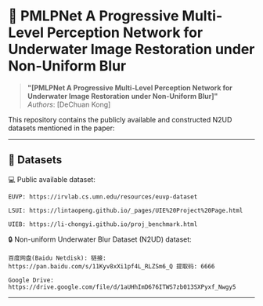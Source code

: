 # 🔬 PMLPNet A Progressive Multi-Level Perception Network for Underwater Image Restoration under Non-Uniform Blur

> **"[PMLPNet A Progressive Multi-Level Perception Network for Underwater Image Restoration under Non-Uniform Blur]"**  
> *Authors*: [DeChuan Kong]

This repository contains the publicly available and constructed N2UD datasets mentioned in the paper:

---

## 📁  Datasets
💻 Public available dataset:

    EUVP: https://irvlab.cs.umn.edu/resources/euvp-dataset
    
    LSUI: https://lintaopeng.github.io/_pages/UIE%20Project%20Page.html

    UIEB: https://li-chongyi.github.io/proj_benchmark.html

🔒 Non-uniform Underwater Blur Dataset (N2UD) dataset:

    百度网盘(Baidu Netdisk): 链接: https://pan.baidu.com/s/11Kyv8xXi1pf4L_RLZSm6_Q 提取码: 6666

    Google Drive: https://drive.google.com/file/d/1aUHhImD676ITWS7zb013SXPyxf_Nwgy5

---
